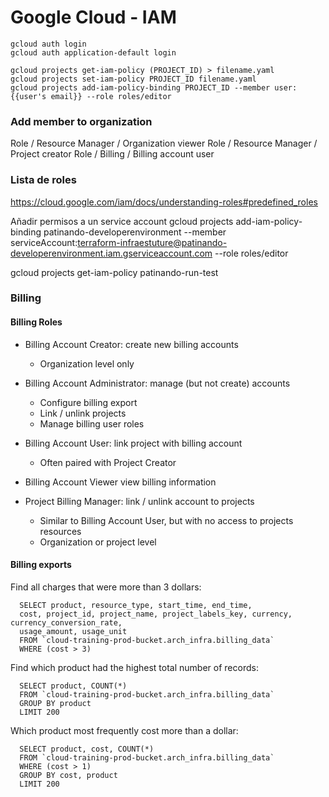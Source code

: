 Google Cloud - IAM
============

```
gcloud auth login
gcloud auth application-default login
```

```
gcloud projects get-iam-policy (PROJECT_ID) > filename.yaml
gcloud projects set-iam-policy PROJECT_ID filename.yaml
gcloud projects add-iam-policy-binding PROJECT_ID --member user:{{user's email}} --role roles/editor
```

### Add member to organization

Role / Resource Manager / Organization viewer
Role / Resource Manager / Project creator
Role / Billing / Billing account user

### Lista de roles

https://cloud.google.com/iam/docs/understanding-roles#predefined_roles

Añadir permisos a un service account gcloud projects add-iam-policy-binding patinando-developerenvironment --member serviceAccount:terraform-infraestuture@patinando-developerenvironment.iam.gserviceaccount.com --role roles/editor

gcloud projects get-iam-policy patinando-run-test

### Billing

#### Billing Roles

* Billing Account Creator: create new billing accounts
  * Organization level only

* Billing Account Administrator: manage (but not create) accounts
  * Configure billing export
  * Link / unlink projects
  * Manage billing user roles

* Billing Account User: link project with billing account
  * Often paired with Project Creator

* Billing Account Viewer view billing information

* Project Billing Manager: link / unlink account to projects
  * Similar to Billing Account User, but with no access to projects resources
  * Organization or project level

#### Billing exports

Find all charges that were more than 3 dollars:
```
  SELECT product, resource_type, start_time, end_time,
  cost, project_id, project_name, project_labels_key, currency, currency_conversion_rate,
  usage_amount, usage_unit
  FROM `cloud-training-prod-bucket.arch_infra.billing_data`
  WHERE (cost > 3)
```

Find which product had the highest total number of records:
```
  SELECT product, COUNT(*)
  FROM `cloud-training-prod-bucket.arch_infra.billing_data`
  GROUP BY product
  LIMIT 200
```

Which product most frequently cost more than a dollar:
```
  SELECT product, cost, COUNT(*)
  FROM `cloud-training-prod-bucket.arch_infra.billing_data`
  WHERE (cost > 1)
  GROUP BY cost, product
  LIMIT 200
```

